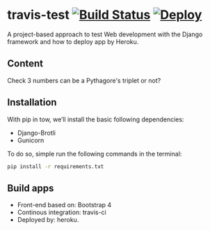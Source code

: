 # travis-test [![Build Status](https://travis-ci.org/Oreder/travis-test.svg?branch=master)](https://travis-ci.org/Oreder/travis-test) [![Deploy](https://www.herokucdn.com/deploy/button.svg)](https://heroku.com/deploy)

A project-based approach to test Web development with the Django framework and how to deploy app by Heroku.

## Content
Check 3 numbers can be a Pythagore's triplet or not?

## Installation
With pip in tow, we’ll install the basic following dependencies:
+ Django-Brotli
+ Gunicorn

To do so, simple run the following commands in the terminal:
```sh
pip install -r requirements.txt
```

## Build apps
+ Front-end based on: Bootstrap 4
+ Continous integration: travis-ci
+ Deployed by: heroku. 
